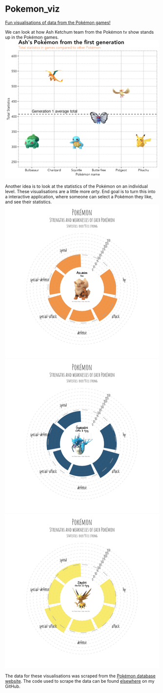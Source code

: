 # Pokemon_viz
[Fun visualisations of data from the Pokémon games!](https://andrewmoles2.github.io/Pokemon_viz/)

We can look at how Ash Ketchum team from the Pokémon tv show stands up in the Pokémon games. 
![](ash_pokemon_plot.png)

Another idea is to look at the statistics of the Pokémon on an individual level. These visualisations are a little more *arty*. End goal is to turn this into a interactive application, where someone can select a Pokémon they like, and see their statistics. 
![Arcanine](outputs/Arcanine.png)
![Gyarados](outputs/Gyarados.png)
![Zapdos](outputs/Zapdos.png)

The data for these visualisations was scraped from the [Pokémon database website](https://pokemondb.net/). The code used to scrape the data can be found [elsewhere](https://github.com/andrewmoles2/webScraping/tree/main/R) on my GitHub. 



